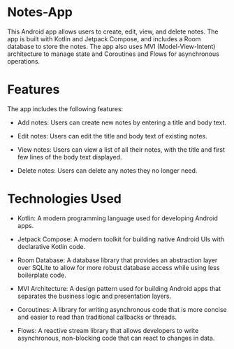 # Notes-App
This Android app allows users to create, edit, view, and delete notes. The app is built with Kotlin and Jetpack Compose, and includes a Room database to store the notes. The app also uses MVI (Model-View-Intent) architecture to manage state and Coroutines and Flows for asynchronous operations.

# Features

The app includes the following features:

- Add notes: Users can create new notes by entering a title and body text.

- Edit notes: Users can edit the title and body text of existing notes.

- View notes: Users can view a list of all their notes, with the title and first few lines of the body text displayed.

- Delete notes: Users can delete any notes they no longer need.

# Technologies Used

- Kotlin: A modern programming language used for developing Android apps.

- Jetpack Compose: A modern toolkit for building native Android UIs with declarative Kotlin code.

- Room Database: A database library that provides an abstraction layer over SQLite to allow for more robust database access while using less boilerplate code.

- MVI Architecture: A design pattern used for building Android apps that separates the business logic and presentation layers.

- Coroutines: A library for writing asynchronous code that is more concise and easier to read than traditional callbacks or threads.

- Flows: A reactive stream library that allows developers to write asynchronous, non-blocking code that can react to changes in data.
